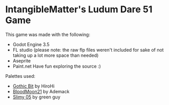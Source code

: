 # IntangibleMatter's Ludum Dare 51 Game

This game was made with the following:

- Godot Engine 3.5
- FL studio (please note: the raw flp files weren't included for sake of not taking up a lot more space than needed)
- Aseprite
- Paint.net
Have fun exploring the source :)

Palettes used:

- [Gothic Bit](https://lospec.com/palette-list/gothic-bit) by HiroHi
- [BloodMoon21](https://lospec.com/palette-list/bloodmoon21) by Ademack
- [Slimy 05](https://lospec.com/palette-list/slimy-05) by green guy

